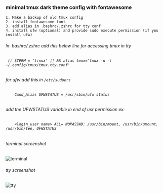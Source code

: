 ### minimal tmux dark theme config with fontawesome 

    1. Make a backup of old tmux config
    2. install fontawesome font 
    3. add alias in .bashrc/.zshrc for tty conf
    4. install ufw (optional) and provide sudo execute permission (if you install ufw)

###### In .bashrc/.zshrc add this below line for accessing tmux in tty 

######  `  [[ $TERM = 'linux' ]] && alias tmux='tmux -u -f ~/.config/tmux/tmux.tty.conf' `  

###### for ufw add this in ` /etc/sudoers ` 
    
######  `     Cmnd_Alias UFWSTATUS = /usr/sbin/ufw status   `

###### add the UFWSTATUS variable in end of usr permission  ex:

######  `     <login_user_name> ALL= NOPASSWD: /usr/bin/mount, /usr/bin/umount, /usr/bin/tee, UFWSTATUS    ` 


###### terminal screenshot

![terminal](https://github.com/viyoriya/tmux/blob/main/screenshot/2023-terminal.png "terminal screenshot")

###### tty screenshot

![tty](https://github.com/viyoriya/tmux/blob/main/screenshot/2023-tty.png "tty screenshot")
  
